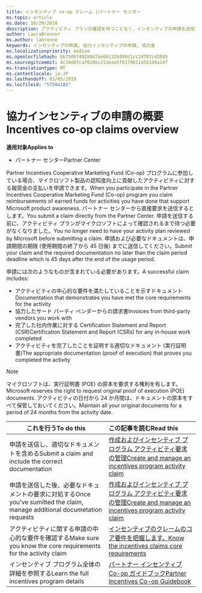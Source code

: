 ```yaml
---
title: インセンティブ co-op クレーム |パートナー センター
ms.topic: article
ms.date: 10/29/2018
description: アクティビティ プランの確認を待つことなく、インセンティブの申請を送信できます。
author: LauraBrenner
ms.author: labrenne
keywords: インセンティブの申請, 協力インセンティブの申請, 協力金
ms.localizationpriority: medium
ms.openlocfilehash: bb750b740280d7ee66132b999c1cc24707cd2885
ms.sourcegitcommit: 4c34d6fcaf020bcc53eaa5f0379011a56149a14f
ms.translationtype: MT
ms.contentlocale: ja-JP
ms.lasthandoff: 03/05/2019
ms.locfileid: "57584185"
---
```

# <a name="incentives-co-op-claims-overview"></a><span data-ttu-id="80130-104">協力インセンティブの申請の概要</span><span class="sxs-lookup"><span data-stu-id="80130-104">Incentives co-op claims overview</span></span>

<span data-ttu-id="80130-105">**適用対象**</span><span class="sxs-lookup"><span data-stu-id="80130-105">**Applies to**</span></span>

- <span data-ttu-id="80130-106">パートナー センター</span><span class="sxs-lookup"><span data-stu-id="80130-106">Partner Center</span></span>

<span data-ttu-id="80130-107">Partner Incentives Cooperative Marketing Fund (Co-op) プログラムに参加している場合、マイクロソフト製品の認知度向上に貢献したアクティビティに対する報奨金の支払いを申請できます。</span><span class="sxs-lookup"><span data-stu-id="80130-107">When you participate in the  Partner Incentives Cooperative Marketing Fund (Co-op) program you claim reimbursements of earned funds for activities you have done that support Microsoft product awareness.</span></span> <span data-ttu-id="80130-108">パートナー センターから直接要求を送信するとします。</span><span class="sxs-lookup"><span data-stu-id="80130-108">You submit a claim directly from the Partner Center.</span></span> <span data-ttu-id="80130-109">申請を送信する前に、アクティビティ プランがマイクロソフトによって確認されるまで待つ必要がなくなりました。</span><span class="sxs-lookup"><span data-stu-id="80130-109">You no longer need to have your activity plan reviewed by Microsoft before submitting a claim.</span></span> <span data-ttu-id="80130-110">申請および必要なドキュメントは、申請期間の期限 (使用期間の終了から 45 日後) までに送信してください。</span><span class="sxs-lookup"><span data-stu-id="80130-110">Submit your claim and the required documentation no later than the claim period deadline which is 45 days after the end of the usage period.</span></span> 

<span data-ttu-id="80130-111">申請には次のようなものが含まれている必要があります。</span><span class="sxs-lookup"><span data-stu-id="80130-111">A successful claim includes:</span></span>

- <span data-ttu-id="80130-112">アクティビティの中心的な要件を満たしていることを示すドキュメント</span><span class="sxs-lookup"><span data-stu-id="80130-112">Documentation that demonstrates you have met the core requirements for the activity</span></span>
- <span data-ttu-id="80130-113">協力したサード パーティ ベンダーからの請求書</span><span class="sxs-lookup"><span data-stu-id="80130-113">Invoices from third-party vendors you work with</span></span>
- <span data-ttu-id="80130-114">完了した社内作業に対する Certification Statement and Report (CSR)</span><span class="sxs-lookup"><span data-stu-id="80130-114">Certification Statement and Report (CSRs) for any in-house work completed</span></span>
- <span data-ttu-id="80130-115">アクティビティを完了したことを証明する適切なドキュメント (実行証明書)</span><span class="sxs-lookup"><span data-stu-id="80130-115">The appropriate documentation (proof of execution) that proves you completed the activity</span></span> 

>[!NOTE]
><span data-ttu-id="80130-116">マイクロソフトは、実行証明書 (POE) の原本を要求する権利を有します。</span><span class="sxs-lookup"><span data-stu-id="80130-116">Microsoft reserves the right to request original proof of execution (POE) documents.</span></span> <span data-ttu-id="80130-117">アクティビティの日付から 24 か月間は、ドキュメントの原本をすべて保管しておいてください。</span><span class="sxs-lookup"><span data-stu-id="80130-117">Maintain all your original documents for a period of 24 months from the activity date.</span></span> 

|<span data-ttu-id="80130-118">**これを行う**</span><span class="sxs-lookup"><span data-stu-id="80130-118">**To do this**</span></span>   |<span data-ttu-id="80130-119">**この記事を読む**</span><span class="sxs-lookup"><span data-stu-id="80130-119">**Read this**</span></span>   |
|-----------------|:--------------------------------------|
|<span data-ttu-id="80130-120">申請を送信し、適切なドキュメントを含める</span><span class="sxs-lookup"><span data-stu-id="80130-120">Submit a claim and include the correct documentation</span></span>|[<span data-ttu-id="80130-121">作成およびインセンティブ プログラム アクティビティ要求の管理</span><span class="sxs-lookup"><span data-stu-id="80130-121">Create and manage an incentives program activity claim</span></span>](create-incentives-claims.md)|
|<span data-ttu-id="80130-122">申請を送信した後、必要なドキュメントの要求に対処する</span><span class="sxs-lookup"><span data-stu-id="80130-122">Once you've sumitted the claim, manage additional documetation requests</span></span>|[<span data-ttu-id="80130-123">作成およびインセンティブ プログラム アクティビティ要求の管理</span><span class="sxs-lookup"><span data-stu-id="80130-123">Create and manage an incentives program activity claim</span></span>](create-incentives-claims.md)  |
|<span data-ttu-id="80130-124">アクティビティに関する申請の中心的な要件を確認する</span><span class="sxs-lookup"><span data-stu-id="80130-124">Make sure you know the core requirements for the activity claim</span></span>|[<span data-ttu-id="80130-125">インセンティブのクレームのコア要件を把握します。</span><span class="sxs-lookup"><span data-stu-id="80130-125">Know the incentives claims core requirements</span></span>](core-requirements.md)   |
|<span data-ttu-id="80130-126">インセンティブ プログラム全体の詳細を参照する</span><span class="sxs-lookup"><span data-stu-id="80130-126">Learn the full incentives program details</span></span>|[<span data-ttu-id="80130-127">パートナー インセンティブ Co-op ガイドブック</span><span class="sxs-lookup"><span data-stu-id="80130-127">Partner Incentives Co-op Guidebook</span></span>](https://assets.microsoft.com/coop-guidebook.pdf)
                                                                                 
                                   